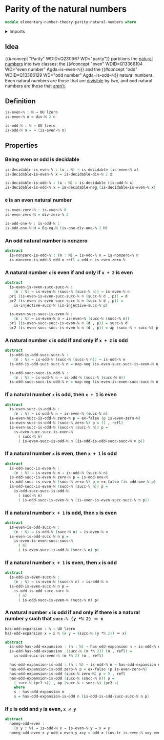 # Parity of the natural numbers

```agda
module elementary-number-theory.parity-natural-numbers where
```

<details><summary>Imports</summary>

```agda
open import elementary-number-theory.divisibility-natural-numbers
open import elementary-number-theory.equality-natural-numbers
open import elementary-number-theory.modular-arithmetic-standard-finite-types
open import elementary-number-theory.multiplication-natural-numbers
open import elementary-number-theory.natural-numbers
open import elementary-number-theory.nonzero-natural-numbers

open import foundation.action-on-identifications-functions
open import foundation.decidable-types
open import foundation.dependent-pair-types
open import foundation.empty-types
open import foundation.function-types
open import foundation.identity-types
open import foundation.negated-equality
open import foundation.negation
open import foundation.transport-along-identifications
open import foundation.universe-levels
```

</details>

## Idea

{{#concept "Parity" WDID=Q230967 WD="parity"}} partitions the
[natural numbers](elementary-number-theory.natural-numbers.md) into two classes:
the {{#concept "even" WDID=Q13366104 WD="even number" Agda=is-even-ℕ}} and the
{{#concept "odd" WDID=Q13366129 WD="odd number" Agda=is-odd-ℕ}} natural numbers.
Even natural numbers are those that are
[divisible](elementary-number-theory.divisibility-natural-numbers.md) by two,
and odd natural numbers are those that [aren't](foundation.negation.md).

## Definition

```agda
is-even-ℕ : ℕ → UU lzero
is-even-ℕ n = div-ℕ 2 n

is-odd-ℕ : ℕ → UU lzero
is-odd-ℕ n = ¬ (is-even-ℕ n)
```

## Properties

### Being even or odd is decidable

```agda
is-decidable-is-even-ℕ : (x : ℕ) → is-decidable (is-even-ℕ x)
is-decidable-is-even-ℕ x = is-decidable-div-ℕ 2 x

is-decidable-is-odd-ℕ : (x : ℕ) → is-decidable (is-odd-ℕ x)
is-decidable-is-odd-ℕ x = is-decidable-neg (is-decidable-is-even-ℕ x)
```

### `0` is an even natural number

```agda
is-even-zero-ℕ : is-even-ℕ 0
is-even-zero-ℕ = div-zero-ℕ 2

is-odd-one-ℕ : is-odd-ℕ 1
is-odd-one-ℕ H = Eq-eq-ℕ (is-one-div-one-ℕ 2 H)
```

### An odd natural number is nonzero

```agda
abstract
  is-nonzero-is-odd-ℕ : {n : ℕ} → is-odd-ℕ n → is-nonzero-ℕ n
  is-nonzero-is-odd-ℕ odd-n refl = odd-n is-even-zero-ℕ
```

### A natural number `x` is even if and only if `x + 2` is even

```agda
abstract
  is-even-is-even-succ-succ-ℕ :
    (n : ℕ) → is-even-ℕ (succ-ℕ (succ-ℕ n)) → is-even-ℕ n
  pr1 (is-even-is-even-succ-succ-ℕ n (succ-ℕ d , p)) = d
  pr2 (is-even-is-even-succ-succ-ℕ n (succ-ℕ d , p)) =
    is-injective-succ-ℕ (is-injective-succ-ℕ p)

  is-even-succ-succ-is-even-ℕ :
    (n : ℕ) → is-even-ℕ n → is-even-ℕ (succ-ℕ (succ-ℕ n))
  pr1 (is-even-succ-succ-is-even-ℕ n (d , p)) = succ-ℕ d
  pr2 (is-even-succ-succ-is-even-ℕ n (d , p)) = ap (succ-ℕ ∘ succ-ℕ) p
```

### A natural number `x` is odd if and only if `x + 2` is odd

```agda
abstract
  is-odd-is-odd-succ-succ-ℕ :
    (n : ℕ) → is-odd-ℕ (succ-ℕ (succ-ℕ n)) → is-odd-ℕ n
  is-odd-is-odd-succ-succ-ℕ n = map-neg (is-even-succ-succ-is-even-ℕ n)

  is-odd-succ-succ-is-odd-ℕ :
    (n : ℕ) → is-odd-ℕ n → is-odd-ℕ (succ-ℕ (succ-ℕ n))
  is-odd-succ-succ-is-odd-ℕ n = map-neg (is-even-is-even-succ-succ-ℕ n)
```

### If a natural number `x` is odd, then `x + 1` is even

```agda
abstract
  is-even-succ-is-odd-ℕ :
    (n : ℕ) → is-odd-ℕ n → is-even-ℕ (succ-ℕ n)
  is-even-succ-is-odd-ℕ zero-ℕ p = ex-falso (p is-even-zero-ℕ)
  is-even-succ-is-odd-ℕ (succ-ℕ zero-ℕ) p = (1 , refl)
  is-even-succ-is-odd-ℕ (succ-ℕ (succ-ℕ n)) p =
    is-even-succ-succ-is-even-ℕ
      ( succ-ℕ n)
      ( is-even-succ-is-odd-ℕ n (is-odd-is-odd-succ-succ-ℕ n p))
```

### If a natural number `x` is even, then `x + 1` is odd

```agda
abstract
  is-odd-succ-is-even-ℕ :
    (n : ℕ) → is-even-ℕ n → is-odd-ℕ (succ-ℕ n)
  is-odd-succ-is-even-ℕ zero-ℕ p = is-odd-one-ℕ
  is-odd-succ-is-even-ℕ (succ-ℕ zero-ℕ) p = ex-falso (is-odd-one-ℕ p)
  is-odd-succ-is-even-ℕ (succ-ℕ (succ-ℕ n)) p =
    is-odd-succ-succ-is-odd-ℕ
      ( succ-ℕ n)
      ( is-odd-succ-is-even-ℕ n (is-even-is-even-succ-succ-ℕ n p))
```

### If a natural number `x + 1` is odd, then `x` is even

```agda
abstract
  is-even-is-odd-succ-ℕ :
    (n : ℕ) → is-odd-ℕ (succ-ℕ n) → is-even-ℕ n
  is-even-is-odd-succ-ℕ n p =
    is-even-is-even-succ-succ-ℕ
      ( n)
      ( is-even-succ-is-odd-ℕ (succ-ℕ n) p)
```

### If a natural number `x + 1` is even, then `x` is odd

```agda
abstract
  is-odd-is-even-succ-ℕ :
    (n : ℕ) → is-even-ℕ (succ-ℕ n) → is-odd-ℕ n
  is-odd-is-even-succ-ℕ n p =
    is-odd-is-odd-succ-succ-ℕ
      ( n)
      ( is-odd-succ-is-even-ℕ (succ-ℕ n) p)
```

### A natural number `x` is odd if and only if there is a natural number `y` such that `succ-ℕ (y *ℕ 2) ＝ x`

```agda
has-odd-expansion : ℕ → UU lzero
has-odd-expansion x = Σ ℕ (λ y → (succ-ℕ (y *ℕ 2)) ＝ x)

abstract
  is-odd-has-odd-expansion : (n : ℕ) → has-odd-expansion n → is-odd-ℕ n
  is-odd-has-odd-expansion .(succ-ℕ (m *ℕ 2)) (m , refl) =
    is-odd-succ-is-even-ℕ (m *ℕ 2) (m , refl)

  has-odd-expansion-is-odd : (n : ℕ) → is-odd-ℕ n → has-odd-expansion n
  has-odd-expansion-is-odd zero-ℕ p = ex-falso (p is-even-zero-ℕ)
  has-odd-expansion-is-odd (succ-ℕ zero-ℕ) p = 0 , refl
  has-odd-expansion-is-odd (succ-ℕ (succ-ℕ n)) p =
    ( succ-ℕ (pr1 s)) , ap (succ-ℕ ∘ succ-ℕ) (pr2 s)
    where
    s : has-odd-expansion n
    s = has-odd-expansion-is-odd n (is-odd-is-odd-succ-succ-ℕ n p)
```

### If `x` is odd and `y` is even, `x ≠ y`

```agda
abstract
  noneq-odd-even :
    (x y : ℕ) → is-odd-ℕ x → is-even-ℕ y → x ≠ y
  noneq-odd-even x y odd-x even-y x=y = odd-x (inv-tr is-even-ℕ x=y even-y)
```
